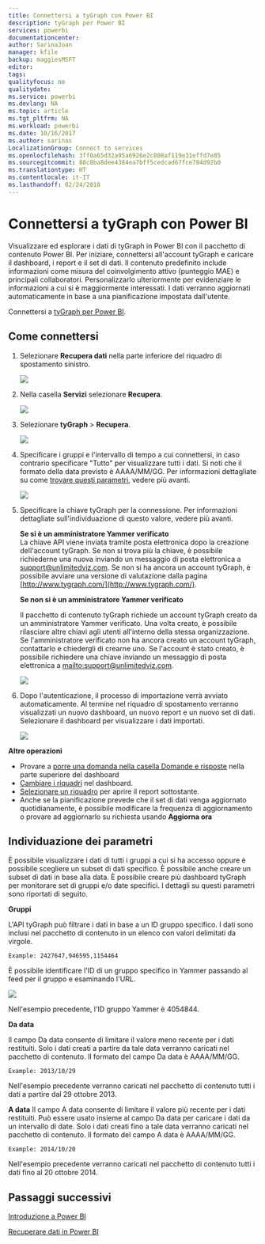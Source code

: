 ```yaml
---
title: Connettersi a tyGraph con Power BI
description: tyGraph per Power BI
services: powerbi
documentationcenter: 
author: SarinaJoan
manager: kfile
backup: maggiesMSFT
editor: 
tags: 
qualityfocus: no
qualitydate: 
ms.service: powerbi
ms.devlang: NA
ms.topic: article
ms.tgt_pltfrm: NA
ms.workload: powerbi
ms.date: 10/16/2017
ms.author: sarinas
LocalizationGroup: Connect to services
ms.openlocfilehash: 3ff0a65d32a95a6926e2c808af119e31effd7e05
ms.sourcegitcommit: 88c8ba8dee4384ea7bff5cedcad67fce784d92b0
ms.translationtype: HT
ms.contentlocale: it-IT
ms.lasthandoff: 02/24/2018
---
```

# <a name="connect-to-tygraph--with-power-bi"></a>Connettersi a tyGraph con Power BI
Visualizzare ed esplorare i dati di tyGraph in Power BI con il pacchetto di contenuto Power BI. Per iniziare, connettersi all'account tyGraph e caricare il dashboard, i report e il set di dati. Il contenuto predefinito include informazioni come misura del coinvolgimento attivo (punteggio MAE) e principali collaboratori. Personalizzarlo ulteriormente per evidenziare le informazioni a cui si è maggiormente interessati.  I dati verranno aggiornati automaticamente in base a una pianificazione impostata dall'utente.

Connettersi a [tyGraph per Power BI](https://app.powerbi.com/getdata/services/tygraph).

## <a name="how-to-connect"></a>Come connettersi
1. Selezionare **Recupera dati** nella parte inferiore del riquadro di spostamento sinistro.
   
   ![](media/service-connect-to-tygraph/getdata.png)
2. Nella casella **Servizi** selezionare **Recupera**.
   
   ![](media/service-connect-to-tygraph/services.png)
3. Selezionare **tyGraph** \> **Recupera**.
   
   ![](media/service-connect-to-tygraph/tygraph.png)
4. Specificare i gruppi e l'intervallo di tempo a cui connettersi, in caso contrario specificare "Tutto" per visualizzare tutti i dati. Si noti che il formato della data previsto è AAAA/MM/GG. Per informazioni dettagliate su come [trovare questi parametri](#FindingParams), vedere più avanti.
   
   ![](media/service-connect-to-tygraph/parameters.png)
5. Specificare la chiave tyGraph per la connessione. Per informazioni dettagliate sull'individuazione di questo valore, vedere più avanti.
   
    **Se si è un amministratore Yammer verificato**  
    La chiave API viene inviata tramite posta elettronica dopo la creazione dell'account tyGraph. Se non si trova più la chiave, è possibile richiederne una nuova inviando un messaggio di posta elettronica a support@unlimitedviz.com. Se non si ha ancora un account tyGraph, è possibile avviare una versione di valutazione dalla pagina [http://www.tygraph.com/](http://www.tygraph.com/). 
   
    **Se non si è un amministratore Yammer verificato**
   
    Il pacchetto di contenuto tyGraph richiede un account tyGraph creato da un amministratore Yammer verificato. Una volta creato, è possibile rilasciare altre chiavi agli utenti all'interno della stessa organizzazione. Se l'amministratore verificato non ha ancora creato un account tyGraph, contattarlo e chiedergli di crearne uno. Se l'account è stato creato, è possibile richiedere una chiave inviando un messaggio di posta elettronica a <mailto:support@unlimitedviz.com>.
   
    ![](media/service-connect-to-tygraph/creds.png)
6. Dopo l'autenticazione, il processo di importazione verrà avviato automaticamente. Al termine nel riquadro di spostamento verranno visualizzati un nuovo dashboard, un nuovo report e un nuovo set di dati. Selezionare il dashboard per visualizzare i dati importati.
   
    ![](media/service-connect-to-tygraph/dashboard.png)

**Altre operazioni**

* Provare a [porre una domanda nella casella Domande e risposte](power-bi-q-and-a.md) nella parte superiore del dashboard
* [Cambiare i riquadri](service-dashboard-edit-tile.md) nel dashboard.
* [Selezionare un riquadro](service-dashboard-tiles.md) per aprire il report sottostante.
* Anche se la pianificazione prevede che il set di dati venga aggiornato quotidianamente, è possibile modificare la frequenza di aggiornamento o provare ad aggiornarlo su richiesta usando **Aggiorna ora**

<a name="FindingParams"></a>

## <a name="finding-parameters"></a>Individuazione dei parametri
È possibile visualizzare i dati di tutti i gruppi a cui si ha accesso oppure è possibile scegliere un subset di dati specifico. È possibile anche creare un subset di dati in base alla data. È possibile creare più dashboard tyGraph per monitorare set di gruppi e/o date specifici. I dettagli su questi parametri sono riportati di seguito.

**Gruppi**

L'API tyGraph può filtrare i dati in base a un ID gruppo specifico. I dati sono inclusi nel pacchetto di contenuto in un elenco con valori delimitati da virgole. 

    Example: 2427647,946595,1154464


È possibile identificare l'ID di un gruppo specifico in Yammer passando al feed per il gruppo e esaminando l'URL.

![](media/service-connect-to-tygraph/yammer.png)

Nell'esempio precedente, l'ID gruppo Yammer è 4054844.

**Da data**

Il campo Da data consente di limitare il valore meno recente per i dati restituiti. Solo i dati creati a partire da tale data verranno caricati nel pacchetto di contenuto. Il formato del campo Da data è AAAA/MM/GG. 

    Example: 2013/10/29

Nell'esempio precedente verranno caricati nel pacchetto di contenuto tutti i dati a partire dal 29 ottobre 2013. 

**A data** Il campo A data consente di limitare il valore più recente per i dati restituiti. Può essere usato insieme al campo Da data per caricare i dati da un intervallo di date. Solo i dati creati fino a tale data verranno caricati nel pacchetto di contenuto. Il formato del campo A data è AAAA/MM/GG. 

    Example: 2014/10/20

Nell'esempio precedente verranno caricati nel pacchetto di contenuto tutti i dati fino al 20 ottobre 2014. 

## <a name="next-steps"></a>Passaggi successivi
[Introduzione a Power BI](service-get-started.md)

[Recuperare dati in Power BI](service-get-data.md)

